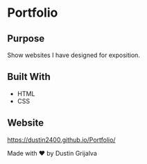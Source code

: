 # Portfolio

## Purpose
Show websites I have designed for exposition.

## Built With

* HTML
* CSS

## Website

https://dustin2400.github.io/Portfolio/

Made with ❤️ by Dustin Grijalva